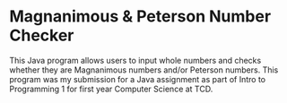 # Magnanimous & Peterson Number Checker
This Java program allows users to input whole numbers and checks whether they are Magnanimous numbers and/or Peterson numbers.
This program was my submission for a Java assignment as part of Intro to Programming 1 for first year Computer Science at TCD.
